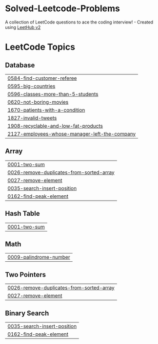 # Solved-Leetcode-Problems
A collection of LeetCode questions to ace the coding interview! - Created using [LeetHub v2](https://github.com/arunbhardwaj/LeetHub-2.0)

<!---LeetCode Topics Start-->
# LeetCode Topics
## Database
|  |
| ------- |
| [0584-find-customer-referee](https://github.com/Swayam248/Solved-Leetcode-Problems/tree/master/0584-find-customer-referee) |
| [0595-big-countries](https://github.com/Swayam248/Solved-Leetcode-Problems/tree/master/0595-big-countries) |
| [0596-classes-more-than-5-students](https://github.com/Swayam248/Solved-Leetcode-Problems/tree/master/0596-classes-more-than-5-students) |
| [0620-not-boring-movies](https://github.com/Swayam248/Solved-Leetcode-Problems/tree/master/0620-not-boring-movies) |
| [1670-patients-with-a-condition](https://github.com/Swayam248/Solved-Leetcode-Problems/tree/master/1670-patients-with-a-condition) |
| [1827-invalid-tweets](https://github.com/Swayam248/Solved-Leetcode-Problems/tree/master/1827-invalid-tweets) |
| [1908-recyclable-and-low-fat-products](https://github.com/Swayam248/Solved-Leetcode-Problems/tree/master/1908-recyclable-and-low-fat-products) |
| [2127-employees-whose-manager-left-the-company](https://github.com/Swayam248/Solved-Leetcode-Problems/tree/master/2127-employees-whose-manager-left-the-company) |
## Array
|  |
| ------- |
| [0001-two-sum](https://github.com/Swayam248/Solved-Leetcode-Problems/tree/master/0001-two-sum) |
| [0026-remove-duplicates-from-sorted-array](https://github.com/Swayam248/Solved-Leetcode-Problems/tree/master/0026-remove-duplicates-from-sorted-array) |
| [0027-remove-element](https://github.com/Swayam248/Solved-Leetcode-Problems/tree/master/0027-remove-element) |
| [0035-search-insert-position](https://github.com/Swayam248/Solved-Leetcode-Problems/tree/master/0035-search-insert-position) |
| [0162-find-peak-element](https://github.com/Swayam248/Solved-Leetcode-Problems/tree/master/0162-find-peak-element) |
## Hash Table
|  |
| ------- |
| [0001-two-sum](https://github.com/Swayam248/Solved-Leetcode-Problems/tree/master/0001-two-sum) |
## Math
|  |
| ------- |
| [0009-palindrome-number](https://github.com/Swayam248/Solved-Leetcode-Problems/tree/master/0009-palindrome-number) |
## Two Pointers
|  |
| ------- |
| [0026-remove-duplicates-from-sorted-array](https://github.com/Swayam248/Solved-Leetcode-Problems/tree/master/0026-remove-duplicates-from-sorted-array) |
| [0027-remove-element](https://github.com/Swayam248/Solved-Leetcode-Problems/tree/master/0027-remove-element) |
## Binary Search
|  |
| ------- |
| [0035-search-insert-position](https://github.com/Swayam248/Solved-Leetcode-Problems/tree/master/0035-search-insert-position) |
| [0162-find-peak-element](https://github.com/Swayam248/Solved-Leetcode-Problems/tree/master/0162-find-peak-element) |
<!---LeetCode Topics End-->